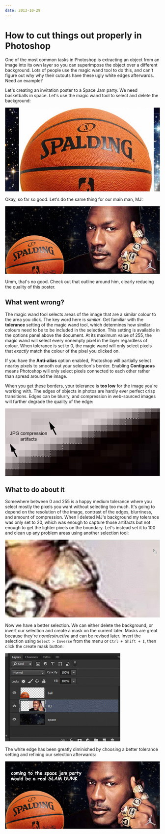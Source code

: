 ```yaml
---
date: 2013-10-29
---
```


# How to cut things out properly in Photoshop

One of the most common tasks in Photoshop is extracting an object from an image into its own layer so you can superimpose the object over a different background. Lots of people use the magic wand tool to do this, and can't figure out why why their cutouts have these ugly white edges afterwards. Need an example?

Let's creating an invitation poster to a Space Jam party. We need basketballs in space. Let's use the magic wand tool to select and delete the background:

![](delete.gif)

Okay, so far so good. Let's do the same thing for our main man, MJ:

![](outline.jpg)

Umm, that's no good. Check out that outline around him, clearly reducing the quality of this poster.

## What went wrong?
The magic wand tool selects areas of the image that are a similar colour to the area you click. The key word here is *similar*. Get familiar with the **tolerance** setting of the magic wand tool, which determines how similar colours need to be to be included in the selection. This setting is available in the options panel above the document. At its maximum value of 255, the magic wand will select every nonempty pixel in the layer regardless of colour. When tolerance is set to 0, the magic wand will only select pixels that *exactly* match the colour of the pixel you clicked on.

If you have the **Anti-alias** option enabled, Photoshop will partially select nearby pixels to smooth out your selection's border. Enabling **Contiguous** means Photoshop will only select pixels connected to each other rather than spread around the image.

When you get these borders, your tolerance is **too low** for the image you're working with. The edges of objects in photos are hardly ever perfect crisp transitions. Edges can be blurry, and compression in web-sourced images will further degrade the quality of the edge:

![](jpg.jpg)

## What to do about it
Somewhere between 0 and 255 is a happy medium tolerance where you select mostly the pixels you want without selecting too much. It's going to depend on the resolution of the image, contrast of the edges, blurriness, and amount of compression. When I deleted MJ's background my tolerance was only set to 20, which was enough to capture those artifacts but not enough to get the lighter pixels on the boundary. Let's instead set it to 100 and clean up any problem areas using another selection tool:

![](fix.gif)

Now we have a better selection. We can either delete the background, or invert our selection and create a mask on the current later. Masks are great because they're *nondestructive* and can be revised later. Invert the selection using `Select > Inverse` from the menu or `Ctrl + Shift + I`, then click the create mask button:

![](mask.gif)

The white edge has been greatly diminished by choosing a better tolerance setting and refining our selection afterwards:

![](nooutline.jpg)
